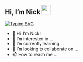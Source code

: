 ## Hi, I’m Nick <img src = "https://raw.githubusercontent.com/MartinHeinz/MartinHeinz/master/wave.gif" width = 30px> 
<p>

[![Typing SVG](https://readme-typing-svg.herokuapp.com?duration=3900&lines=Welcome+to+my+GitHub+Profile!;I'm+studying+Computer+Engineering;I+enjoy+writing+code+in+swift)](https://git.io/typing-svg)

- 👋 Hi, I’m Nick!
- 👀 I’m interested in ...
- 🌱 I’m currently learning ...
- 💞️ I’m looking to collaborate on ...
- 📫 How to reach me ...

<!---
nopenick/nopenick is a ✨ special ✨ repository because its `README.md` (this file) appears on your GitHub profile.
You can click the Preview link to take a look at your changes.
--->
